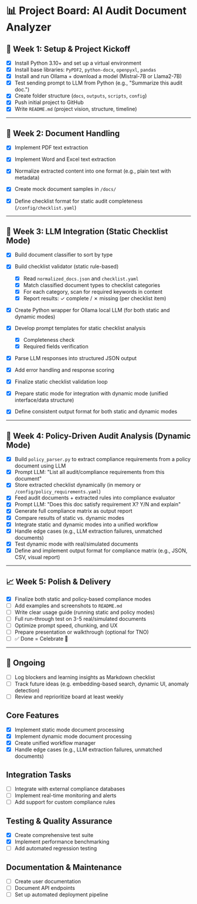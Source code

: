 # 📊 Project Board: AI Audit Document Analyzer

## 📅 Week 1: Setup & Project Kickoff

- [x] Install Python 3.10+ and set up a virtual environment
- [x] Install base libraries: `PyPDF2`, `python-docx`, `openpyxl`, `pandas`
- [x] Install and run Ollama + download a model (Mistral-7B or Llama2-7B)
- [x] Test sending prompt to LLM from Python (e.g., "Summarize this audit doc.")
- [x] Create folder structure (`docs`, `outputs`, `scripts`, `config`)
- [x] Push initial project to GitHub
- [x] Write `README.md` (project vision, structure, timeline)

---

## 🧾 Week 2: Document Handling

- [x] Implement PDF text extraction
- [x] Implement Word and Excel text extraction
- [x] Normalize extracted content into one format (e.g., plain text with metadata)
- [x] Create mock document samples in `/docs/`
- [x] Define checklist format for static audit completeness (`/config/checklist.yaml`)


---

## 🧠 Week 3: LLM Integration (Static Checklist Mode)

- [x] Build document classifier to sort by type
- [x] Build checklist validator (static rule-based)
  - [x] Read `normalized_docs.json` and `checklist.yaml`
  - [x] Match classified document types to checklist categories
  - [x] For each category, scan for required keywords in content
  - [x] Report results: ✓ complete / ✗ missing (per checklist item)
- [x] Create Python wrapper for Ollama local LLM (for both static and dynamic modes)
- [x] Develop prompt templates for static checklist analysis
  - [x] Completeness check
  - [x] Required fields verification
- [x] Parse LLM responses into structured JSON output
- [x] Add error handling and response scoring
- [x] Finalize static checklist validation loop
- [x] Prepare static mode for integration with dynamic mode (unified interface/data structure)
- [x] Define consistent output format for both static and dynamic modes


---

## 🧠 Week 4: Policy-Driven Audit Analysis (Dynamic Mode)

- [x] Build `policy_parser.py` to extract compliance requirements from a policy document using LLM
- [x] Prompt LLM: "List all audit/compliance requirements from this document"
- [x] Store extracted checklist dynamically (in memory or `/config/policy_requirements.yaml`)
- [x] Feed audit documents + extracted rules into compliance evaluator
- [x] Prompt LLM: "Does this doc satisfy requirement X? Y/N and explain"
- [x] Generate full compliance matrix as output report
- [x] Compare results of static vs. dynamic modes
- [x] Integrate static and dynamic modes into a unified workflow
- [x] Handle edge cases (e.g., LLM extraction failures, unmatched documents)
- [x] Test dynamic mode with real/simulated documents
- [x] Define and implement output format for compliance matrix (e.g., JSON, CSV, visual report)

---

## 📈 Week 5: Polish & Delivery

- [x] Finalize both static and policy-based compliance modes
- [ ] Add examples and screenshots to `README.md`
- [ ] Write clear usage guide (running static and policy modes)
- [ ] Full run-through test on 3-5 real/simulated documents
- [ ] Optimize prompt speed, chunking, and UX
- [ ] Prepare presentation or walkthrough (optional for TNO)
- [ ] ✅ Done = Celebrate 🎉

---

## 🔄 Ongoing

- [ ] Log blockers and learning insights as Markdown checklist
- [ ] Track future ideas (e.g. embedding-based search, dynamic UI, anomaly detection)
- [ ] Review and reprioritize board at least weekly

## Core Features
- [x] Implement static mode document processing
- [x] Implement dynamic mode document processing
- [x] Create unified workflow manager
- [x] Handle edge cases (e.g., LLM extraction failures, unmatched documents)

## Integration Tasks
- [ ] Integrate with external compliance databases
- [ ] Implement real-time monitoring and alerts
- [ ] Add support for custom compliance rules

## Testing & Quality Assurance
- [x] Create comprehensive test suite
- [x] Implement performance benchmarking
- [ ] Add automated regression testing

## Documentation & Maintenance
- [ ] Create user documentation
- [ ] Document API endpoints
- [ ] Set up automated deployment pipeline

